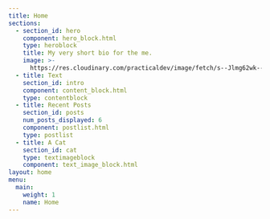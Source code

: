 ```yaml
---
title: Home
sections:
  - section_id: hero
    component: hero_block.html
    type: heroblock
    title: My very short bio for the me.
    image: >-
      https://res.cloudinary.com/practicaldev/image/fetch/s--Jlmg62wk--/c_fill,f_auto,fl_progressive,h_320,q_auto,w_320/https://thepracticaldev.s3.amazonaws.com/uploads/user/profile_image/125431/a9942bf6-160c-4730-a470-1d2089331e2a.jpg
  - title: Text
    section_id: intro
    component: content_block.html
    type: contentblock
  - title: Recent Posts
    section_id: posts
    num_posts_displayed: 6
    component: postlist.html
    type: postlist
  - title: A Cat
    section_id: cat
    type: textimageblock
    component: text_image_block.html
layout: home
menu:
  main:
    weight: 1
    name: Home
---
```

